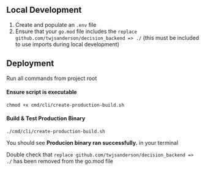 
## Local Development

1. Create and populate an `.env` file
2. Ensure that your `go.mod` file includes the `replace github.com/twjsanderson/decision_backend => ./` (this must be included to use imports during local development)

## Deployment

Run all commands from project root

#### Ensure script is executable
`chmod +x cmd/cli/create-production-build.sh`

#### Build & Test Production Binary
`./cmd/cli/create-production-build.sh`

You should see **Producion binary ran successfully.** in your terminal

Double check that `replace github.com/twjsanderson/decision_backend => ./` has been removed from the go.mod file


#### 
